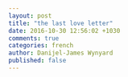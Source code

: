 ```yaml
---
layout: post
title: "the last love letter"
date: 2016-10-30 12:56:02 +1030
comments: true
categories: french
author: Danijel-James Wynyard
published: false
---
```

